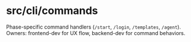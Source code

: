 # src/cli/commands

Phase-specific command handlers (`/start`, `/login`, `/templates`, `/agent`). Owners: frontend-dev for UX flow, backend-dev for command behaviors.
